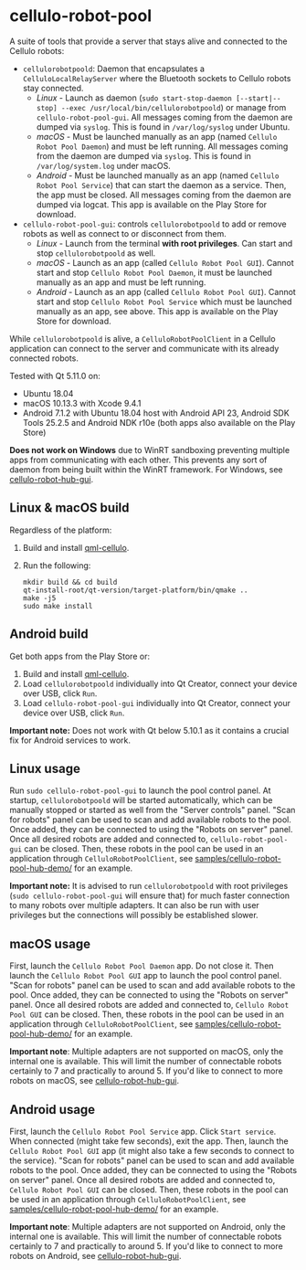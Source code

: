 cellulo-robot-pool
==================

A suite of tools that provide a server that stays alive and connected to the Cellulo robots:

  - `cellulorobotpoold`: Daemon that encapsulates a `CelluloLocalRelayServer` where the Bluetooth sockets to Cellulo robots stay connected.
    - *Linux* - Launch as daemon (`sudo start-stop-daemon [--start|--stop] --exec /usr/local/bin/cellulorobotpoold`) or manage from `cellulo-robot-pool-gui`. All messages coming from the daemon are dumped via `syslog`. This is found in `/var/log/syslog` under Ubuntu.
    - *macOS* - Must be launched manually as an app (named `Cellulo Robot Pool Daemon`) and must be left running. All messages coming from the daemon are dumped via `syslog`. This is found in `/var/log/system.log` under macOS.
    - *Android* - Must be launched manually as an app (named `Cellulo Robot Pool Service`) that can start the daemon as a service. Then, the app must be closed. All messages coming from the daemon are dumped via logcat. This app is available on the Play Store for download.
  - `cellulo-robot-pool-gui`: controls `cellulorobotpoold` to add or remove robots as well as connect to or disconnect from them.
    - *Linux* - Launch from the terminal **with root privileges**. Can start and stop `cellulorobotpoold` as well.
    - *macOS* - Launch as an app (called `Cellulo Robot Pool GUI`). Cannot start and stop `Cellulo Robot Pool Daemon`, it must be launched manually as an app and must be left running.
    - *Android* - Launch as an app (called `Cellulo Robot Pool GUI`). Cannot start and stop `Cellulo Robot Pool Service` which must be launched manually as an app, see above. This app is available on the Play Store for download.

While `cellulorobotpoold` is alive, a `CelluloRobotPoolClient` in a Cellulo application can connect to the server and
communicate with its already connected robots.

Tested with Qt 5.11.0 on:

  - Ubuntu 18.04
  - macOS 10.13.3 with Xcode 9.4.1
  - Android 7.1.2 with Ubuntu 18.04 host with Android API 23, Android SDK Tools 25.2.5 and Android NDK r10e (both apps also available on the Play Store)

**Does not work on Windows** due to WinRT sandboxing preventing multiple apps from communicating with each other. This prevents any sort of daemon from being built within the WinRT framework. For Windows, see [cellulo-robot-hub-gui](../cellulo-robot-hub-gui/).

Linux & macOS build
-------------------

Regardless of the platform:

1. Build and install [qml-cellulo](../../).
1. Run the following:

    ```
    mkdir build && cd build
    qt-install-root/qt-version/target-platform/bin/qmake ..
    make -j5
    sudo make install
    ```

Android build
-------------

Get both apps from the Play Store or:

1. Build and install [qml-cellulo](../../).
1. Load `cellulorobotpoold` individually into Qt Creator, connect your device over USB, click `Run`.
1. Load `cellulo-robot-pool-gui` individually into Qt Creator, connect your device over USB, click `Run`.

**Important note:** Does not work with Qt below 5.10.1 as it contains a crucial fix for Android services to work.

Linux usage
-----------

Run `sudo cellulo-robot-pool-gui` to launch the pool control panel. At startup, `cellulorobotpoold` will be started
automatically, which can be manually stopped or started as well from the "Server controls" panel. "Scan for robots"
panel can be used to scan and add available robots to the pool. Once added, they can be connected to using the "Robots
on server" panel. Once all desired robots are added and connected to, `cellulo-robot-pool-gui` can be closed. Then,
these robots in the pool can be used in an application through `CelluloRobotPoolClient`, see
[samples/cellulo-robot-pool-hub-demo/](../../samples/cellulo-robot-pool-hub-demo/) for an example.

**Important note:** It is advised to run `cellulorobotpoold` with root privileges (`sudo cellulo-robot-pool-gui` will
ensure that) for much faster connection to many robots over multiple adapters. It can also be run with user privileges
but the connections will possibly be established slower.

macOS usage
-----------

First, launch the `Cellulo Robot Pool Daemon` app. Do not close it. Then launch the `Cellulo Robot Pool GUI` app to launch the pool
control panel. "Scan for robots" panel can be used to scan and add available robots to the pool. Once added, they can be
connected to using the "Robots on server" panel. Once all desired robots are added and connected to,
`Cellulo Robot Pool GUI` can be closed. Then, these robots in the pool can be used in an application through
`CelluloRobotPoolClient`, see [samples/cellulo-robot-pool-hub-demo/](../../samples/cellulo-robot-pool-hub-demo/) for an example.

**Important note**: Multiple adapters are not supported on macOS, only the internal one is available. This will limit
the number of connectable robots certainly to 7 and practically to around 5. If you'd like to connect to more robots on
macOS, see [cellulo-robot-hub-gui](../cellulo-robot-hub-gui/).

Android usage
-------------

First, launch the `Cellulo Robot Pool Service` app. Click `Start service`. When connected (might take few seconds), exit the app. Then, launch the `Cellulo Robot Pool GUI` app (it might also take a few seconds to connect to the service). "Scan for robots" panel can be used to scan and add available robots to the pool. Once added, they can be
connected to using the "Robots on server" panel. Once all desired robots are added and connected to,
`Cellulo Robot Pool GUI` can be closed. Then, these robots in the pool can be used in an application through
`CelluloRobotPoolClient`, see [samples/cellulo-robot-pool-hub-demo/](../../samples/cellulo-robot-pool-hub-demo/) for an example.

**Important note**: Multiple adapters are not supported on Android, only the internal one is available. This will limit
the number of connectable robots certainly to 7 and practically to around 5. If you'd like to connect to more robots on
Android, see [cellulo-robot-hub-gui](../cellulo-robot-hub-gui/).

